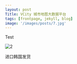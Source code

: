 ```yaml
---
layout: post
Title: VCity 城市地图大数据平台
tags: [frontpage, jekyll, blog]
image: '/images/posts/7.jpg'
---
```


Test

![2](/Users/deja/Documents/MyPages/otyaa/images/posts/2.jpg)

进口韩国发货